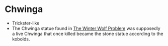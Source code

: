 # Chwinga
- Trickster-like
- The Chwinga statue found in [The Winter Wolf Problem](../Quests/Completed/The%20Winter%20Wolf%20Problem.md) was supposedly a live Chwinga that once killed became the stone statue according to the kobolds.
